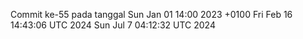 Commit ke-55 pada tanggal Sun Jan 01 14:00 2023 +0100
Fri Feb 16 14:43:06 UTC 2024
Sun Jul  7 04:12:32 UTC 2024
